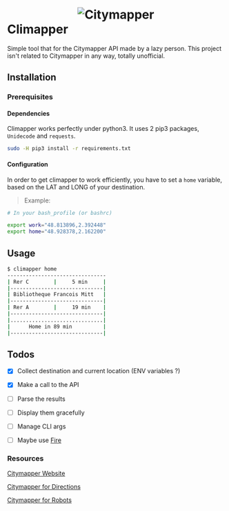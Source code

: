 # <center>![Citymapper](https://lh6.ggpht.com/Imb9kzIzJPanYvoMhRzT04AemnqlYzS2RmU4rHX-Hoy3WONLzRhUo3j9bIJJi1N7we8F=w300)</center> Climapper

Simple tool that for the Citymapper API made by a lazy person.
This project isn't related to Citymapper in any way, totally unofficial.

## Installation

### Prerequisites

#### Dependencies

Climapper works perfectly under python3. It uses 2 pip3 packages, `Unidecode` and `requests`.

```bash
sudo -H pip3 install -r requirements.txt
```

#### Configuration

In order to get climapper to work efficiently, you have to set a `home` variable, based on the LAT and LONG of your destination.

> Example:


```bash
# In your bash_profile (or bashrc)

export work="48.813896,2.392448"
export home="48.928378,2.162200"
```


## Usage

```bash
$ climapper home
--------------------------------
| Rer C        |     5 min     |
|------------------------------|
| Bibliotheque Francois Mitt   |
|------------------------------|
| Rer A        |     19 min    |
|------------------------------|
|..............................|
|      Home in 89 min          |
|------------------------------|
```


## Todos

- [x] Collect destination and current location (ENV variables ?)
- [x] Make a call to the API
- [ ] Parse the results
- [ ] Display them gracefully
- [ ] Manage CLI args
- [ ] Maybe use [Fire](https://github.com/google/python-fire)



### Resources

[Citymapper Website](https://citymapper.com/)

[Citymapper for Directions](https://citymapper.com/tools/1053/launch-citymapper-for-directions)

[Citymapper for Robots](https://citymapper.3scale.net/docs)
